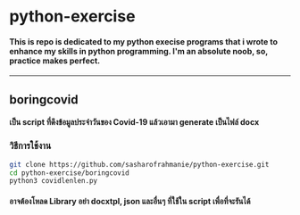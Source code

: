 # python-exercise
#### This is repo is dedicated to my python execise programs that i wrote to enhance my skills in python programming. I'm an absolute noob, so, practice makes perfect.
---
## boringcovid
#### เป็น script ที่ดึงข้อมูลประจำวันของ Covid-19 แล้วเอามา generate เป็นไฟล์ docx
### วิธีการใช้งาน
```bash
git clone https://github.com/sasharofrahmanie/python-exercise.git
cd python-exercise/boringcovid
python3 covidlenlen.py
```
#### อาจต้องโหลด Library อย่า docxtpl, json และอื่นๆ ที่ใช้ใน script เพื่อที่จะรันได้
